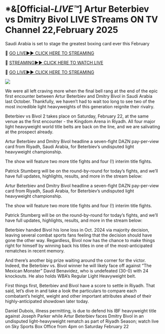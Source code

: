 # *&[Official-*LIVE™*] Artur Beterbiev vs Dmitry Bivol  LIVE STreams ON TV Channel 22,February 2025
Saudi Arabia is set to stage the greatest boxing card ever this February

🔴 [GO LIVE►► CLICK HERE TO STREAMING](https://boxlivendirectstrems.blogspot.com/)

🔴 [STREAMING►► CLICK HERE TO WATCH LIVE](https://boxlivendirectstrems.blogspot.com/)

🔴 [GO LIVE►► CLICK HERE TO STREAMING](https://boxlivendirectstrems.blogspot.com/)

<a href="https://boxlivendirectstrems.blogspot.com/"><img src="https://camo.githubusercontent.com/fba2f80cc16cb7cee92a7b75e9351357b2314df93a82e6b963b2992db1bc504d/68747470733a2f2f65743230736c616d2e6e65742f77702d636f6e74656e742f75706c6f6164732f323031392f31312f4372696348442d4c6976652d437269636b65742d53747265616d696e672d2545322538302539332d57617463682d4c6976652d437269636b65742d4f6e6c696e652d546f6461792e706e67"></a>

We were all left craving more when the final bell rang at the end of the epic first encounter between Artur Beterbiev and Dmitry Bivol in Saudi Arabia last October. Thankfully, we haven’t had to wait too long to see two of the most incredible light heavyweights of this generation reignite their rivalry. 

Beterbiev vs Bivol 2 takes place on Saturday, February 22, at the same venue as the first encounter - the Kingdom Arena in Riyadh. All four major light heavyweight world title belts are back on the line, and we are salivating at the prospect already.

Artur Beterbiev and Dmitry Bivol headline a seven-fight DAZN pay-per-view card from Riyadh, Saudi Arabia, for Beterbiev’s undisputed light heavyweight championship.

The show will feature two more title fights and four (!) interim title fights.

Patrick Stumberg will be on the round-by-round for today’s fights, and we’ll have full updates, highlights, results, and more in the stream below:

Artur Beterbiev and Dmitry Bivol headline a seven-fight DAZN pay-per-view card from Riyadh, Saudi Arabia, for Beterbiev’s undisputed light heavyweight championship.

The show will feature two more title fights and four (!) interim title fights.

Patrick Stumberg will be on the round-by-round for today’s fights, and we’ll have full updates, highlights, results, and more in the stream below:

Beterbiev handed Bivol his lone loss in Oct. 2024 via majority decision, leaving several combat sports fans feeling that the decision should have gone the other way. Regardless, Bivol now has the chance to make things right for himself by winning back his titles in one of the most-anticipated rematches in recent memory.

And there’s another big prize waiting around the corner for the victor. Indeed, the Beterbiev vs. Bivol winner he will likely face off against “The Mexican Monster” David Benavidez, who is undefeated (30-0) with 24 knockouts. He also holds WBA’s Regular Light Heavyweight belt.

First things first, Beterbiev and Bivol have a score to settle in Riyadh. That said, let’s dive in and take a look the particulars to compare each combatant’s height, weight and other important attributes ahead of their highly-anticipated showdown later today.

Daniel Dubois, illness permitting, is due to defend his IBF heavyweight title against Joseph Parker while Artur Beterbiev faces Dmitry Bivol in an undisputed light-heavyweight rematch as part of Riyadh Season; watch live on Sky Sports Box Office from 4pm on Saturday February 22

